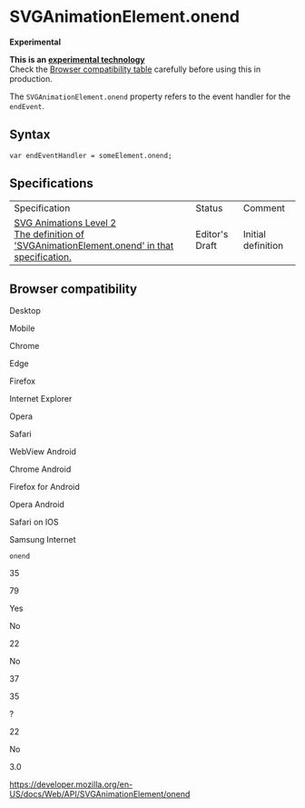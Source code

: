 SVGAnimationElement.onend
=========================

**Experimental**

**This is an [experimental technology](https://developer.mozilla.org/en-US/docs/MDN/Guidelines/Conventions_definitions#experimental)**  
Check the [Browser compatibility table](#browser_compatibility) carefully before using this in production.

The `SVGAnimationElement.onend` property refers to the event handler for the `endEvent`.

Syntax
------

    var endEventHandler = someElement.onend;

Specifications
--------------

<table><tbody><tr class="odd"><td>Specification</td><td>Status</td><td>Comment</td></tr><tr class="even"><td><a href="https://svgwg.org/specs/animations/#__svg__SVGAnimationElement__onend">SVG Animations Level 2<br />
<span class="small">The definition of 'SVGAnimationElement.onend' in that specification.</span></a></td><td><span class="spec-ed">Editor's Draft</span></td><td>Initial definition</td></tr></tbody></table>

Browser compatibility
---------------------

Desktop

Mobile

Chrome

Edge

Firefox

Internet Explorer

Opera

Safari

WebView Android

Chrome Android

Firefox for Android

Opera Android

Safari on IOS

Samsung Internet

`onend`

35

79

Yes

No

22

No

37

35

?

22

No

3.0

<a href="https://developer.mozilla.org/en-US/docs/Web/API/SVGAnimationElement/onend" class="_attribution-link">https://developer.mozilla.org/en-US/docs/Web/API/SVGAnimationElement/onend</a>
